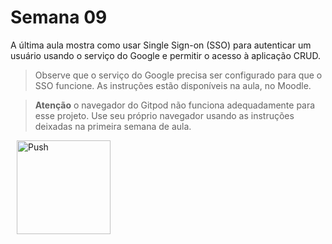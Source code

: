 # Semana 09

A última aula mostra como usar Single Sign-on (SSO) para autenticar um usuário usando o serviço do Google e permitir o acesso à aplicação CRUD.

> Observe que o serviço do Google precisa ser configurado para que o SSO funcione. As instruções estão disponíveis na aula, no Moodle.

> **Atenção** o navegador do Gitpod não funciona adequadamente para esse projeto. Use seu próprio navegador usando as instruções deixadas na primeira semana de aula.

<a href="https://gitpod.io/#prebuild/https://github.com/gabrielcostasilva/esp-java-XXV/tree/semana09-10-google-authentication/" style="padding: 10px;">
    <img src="https://gitpod.io/button/open-in-gitpod.svg" width="150" alt="Push" align="center">
</a>
